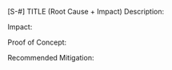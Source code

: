 [S-#] TITLE (Root Cause + Impact)
Description:

Impact:

Proof of Concept:

Recommended Mitigation:
